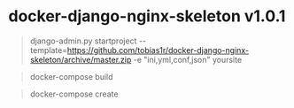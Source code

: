 # docker-django-nginx-skeleton v1.0.1

> django-admin.py startproject --template=https://github.com/tobias1r/docker-django-nginx-skeleton/archive/master.zip -e "ini,yml,conf,json" yoursite

> docker-compose build

> docker-compose create


